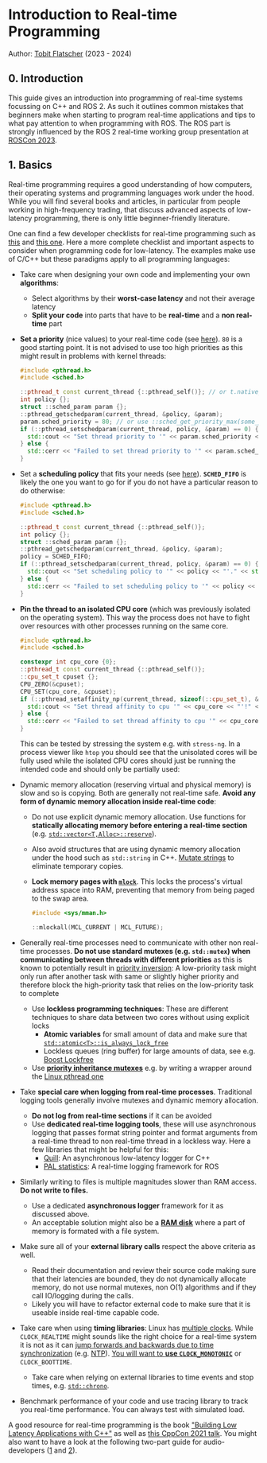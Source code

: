 # Introduction to Real-time Programming

Author: [Tobit Flatscher](https://github.com/2b-t) (2023 - 2024)



## 0. Introduction

This guide gives an introduction into programming of real-time systems focussing on C++ and ROS 2. As such it outlines common mistakes that beginners make when starting to program real-time applications and tips to what pay attention to when programming with ROS. The ROS part is strongly influenced by the ROS 2 real-time working group presentation at [ROSCon 2023](https://docs.google.com/presentation/d/1yHaHiukJe-87RhiN8WIkncY23HxFkJynCQ8j3dIFx_w/edit#slide=id.p).

## 1. Basics

Real-time programming requires a good understanding of how computers, their operating systems and programming languages work under the hood. While you will find several books and articles, in particular from people working in high-frequency trading, that discuss advanced aspects of low-latency programming, there is only little beginner-friendly literature.

One can find a few developer checklists for real-time programming such as [this](https://lwn.net/Articles/837019/) and [this one](https://shuhaowu.com/blog/2022/01-linux-rt-appdev-part1.html). Here a more complete checklist and important aspects to consider when programming code for low-latency. The examples make use of C/C++ but these paradigms apply to all programming languages:

- Take care when designing your own code and implementing your own **algorithms**:

  - Select algorithms by their **worst-case latency** and not their average latency
  - **Split your code** into parts that have to be **real-time** and a **non real-time** part

- **Set a priority** (nice values) to your real-time code (see [here](https://medium.com/@chetaniam/a-brief-guide-to-priority-and-nice-values-in-the-linux-ecosystem-fb39e49815e0)). `80` is a good starting point. It is not advised to use too high priorities as this might result in problems with kernel threads:

  ```c++
  #include <pthread.h>
  #include <sched.h>
  
  ::pthread_t const current_thread {::pthread_self()}; // or t.native_handle()
  int policy {};
  struct ::sched_param param {};
  ::pthread_getschedparam(current_thread, &policy, &param);
  param.sched_priority = 80; // or use ::sched_get_priority_max(some_policy)
  if (::pthread_setschedparam(current_thread, policy, &param) == 0) {
    std::cout << "Set thread priority to '" << param.sched_priority << "'." << std::endl;
  } else {
    std::cerr << "Failed to set thread priority to '" << param.sched_priority << "'!" << std::endl;
  }
  ```

- Set a **scheduling policy** that fits your needs (see [here](https://man7.org/linux/man-pages/man7/sched.7.html)). **`SCHED_FIFO`** is likely the one you want to go for if you do not have a particular reason to do otherwise:
  ```c++
  #include <pthread.h>
  #include <sched.h>
  
  ::pthread_t const current_thread {::pthread_self()};
  int policy {};
  struct ::sched_param param {};
  ::pthread_getschedparam(current_thread, &policy, &param);
  policy = SCHED_FIFO;
  if (::pthread_setschedparam(current_thread, policy, &param) == 0) {
    std::cout << "Set scheduling policy to '" << policy << "'." << std::endl;
  } else {
    std::cerr << "Failed to set scheduling policy to '" << policy << "'!" << std::endl;
  }
  ```
  
- **Pin the thread to an isolated CPU core** (which was previously isolated on the operating system). This way the process does not have to fight over resources with other processes running on the same core.

  ```c++
  #include <pthread.h>
  #include <sched.h>
  
  constexpr int cpu_core {0};
  ::pthread_t const current_thread {::pthread_self()};
  ::cpu_set_t cpuset {};
  CPU_ZERO(&cpuset);
  CPU_SET(cpu_core, &cpuset);
  if (::pthread_setaffinity_np(current_thread, sizeof(::cpu_set_t), &cpuset) == 0) {
    std::cout << "Set thread affinity to cpu '" << cpu_core << "'!" << std::endl;
  } else {
    std::cerr << "Failed to set thread affinity to cpu '" << cpu_core << "'!" << std::endl;
  }
  ```

  This can be tested by stressing the system e.g. with `stress-ng`. In a process viewer like `htop` you should see that the unisolated cores will be fully used while the isolated CPU cores should just be running the intended code and should only be partially used:

- Dynamic memory allocation (reserving virtual and physical memory) is slow and so is copying. Both are generally not real-time safe. **Avoid any form of dynamic memory allocation inside real-time code**:

  - Do not use explicit dynamic memory allocation. Use functions for **statically allocating memory before entering a real-time section** (e.g. [`std::vector<T,Alloc>::reserve`](https://en.cppreference.com/w/cpp/container/vector/reserve)).

  - Also avoid structures that are using dynamic memory allocation under the hood such as `std::string` in C++. [Mutate strings](https://www.oreilly.com/library/view/optimized-c/9781491922057/ch04.html) to eliminate temporary copies.

  - **Lock memory pages with [`mlock`](https://man7.org/linux/man-pages/man2/mlock.2.html)**. This locks the process's virtual address space into RAM, preventing that memory from being paged to the swap area.

    ```c
    #include <sys/mman.h>
    
    ::mlockall(MCL_CURRENT | MCL_FUTURE);
    ```

- Generally real-time processes need to communicate with other non real-time processes. **Do not use standard mutexes (e.g. `std::mutex`) when communicating between threads with different priorities** as this is known to potentially result in [priority inversion](https://en.wikipedia.org/wiki/Priority_inversion): A low-priority task might only run after another task with same or slightly higher priority and therefore block the high-priority task that relies on the low-priority task to complete

  - Use **lockless programming techniques**: These are different techniques to share data between two cores without using explicit locks
    - **Atomic variables** for small amount of data and make sure that [`std::atomic<T>::is_always_lock_free`](https://en.cppreference.com/w/cpp/atomic/atomic/is_always_lock_free)
    - Lockless queues (ring buffer) for large amounts of data, see e.g. [Boost Lockfree](https://www.boost.org/doc/libs/1_76_0/doc/html/lockfree.html)
  - Use [**priority inheritance mutexes**](https://www.ibm.com/docs/en/aix/7.2?topic=programming-synchronization-scheduling) e.g. by writing a wrapper around the [Linux pthread one](http://www.qnx.com/developers/docs/qnxcar2/index.jsp?topic=%2Fcom.qnx.doc.neutrino.sys_arch%2Ftopic%2Fkernel_Priority_inheritance_mutexes.html)

- Take **special care when logging from real-time processes**. Traditional logging tools generally involve mutexes and dynamic memory allocation.

  - **Do not log from real-time sections** if it can be avoided
  - Use **dedicated real-time logging tools**, these will use asynchronous logging that passes format string pointer and format arguments from a real-time thread to non real-time thread in a lockless way. Here a few libraries that might be helpful for this:
    - [Quill](https://github.com/odygrd/quill): An asynchronous low-latency logger for C++
    - [PAL statistics](https://github.com/pal-robotics/pal_statistics): A real-time logging framework for ROS

- Similarly writing to files is multiple magnitudes slower than RAM access. **Do not write to files.**

  - Use a dedicated **asynchronous logger** framework for it as discussed above.
  - An acceptable solution might also be a [**RAM disk**](https://www.linuxbabe.com/command-line/create-ramdisk-linux) where a part of memory is formated with a file system.

- Make sure all of your **external library calls** respect the above criteria as well.

  - Read their documentation and review their source code making sure that their latencies are bounded, they do not dynamically allocate memory, do not use normal mutexes, non O(1) algorithms and if they call IO/logging during the calls.
  - Likely you will have to refactor external code to make sure that it is useable inside real-time capable code.

- Take care when using **timing libraries**: Linux has [multiple clocks](https://linux.die.net/man/2/clock_gettime). While `CLOCK_REALTIME` might sounds like the right choice for a real-time system it is not as it can [jump forwards and backwards due to time synchronization](https://stackoverflow.com/questions/3523442/difference-between-clock-realtime-and-clock-monotonic) (e.g. [NTP](https://ubuntu.com/server/docs/network-ntp)). [You will want to **use `CLOCK_MONOTONIC`**](https://github.com/OpenEtherCATsociety/SOEM/issues/391) or `CLOCK_BOOTTIME`.

  - Take care when relying on external libraries to time events and stop times, e.g. [`std::chrono`](https://www.modernescpp.com/index.php/the-three-clocks/).

- Benchmark performance of your code and use tracing library to track you real-time performance. You can always test with simulated load.

A good resource for real-time programming is the book ["Building Low Latency Applications with C++"](https://www.packtpub.com/product/building-low-latency-applications-with-c/9781837639359) as well as [this CppCon 2021 talk](https://www.youtube.com/watch?v=Tof5pRedskI). You might also want to have a look at the following two-part guide for audio-developers ([1](https://www.youtube.com/watch?v=Q0vrQFyAdWI) and [2](https://www.youtube.com/watch?v=PoZAo2Vikbo)).
